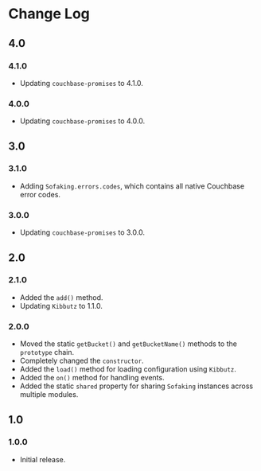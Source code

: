 # Change Log

## 4.0

### 4.1.0

  * Updating `couchbase-promises` to 4.1.0.

### 4.0.0

  * Updating `couchbase-promises` to 4.0.0.

## 3.0

### 3.1.0

  * Adding `Sofaking.errors.codes`, which contains all native Couchbase error codes.

### 3.0.0

  * Updating `couchbase-promises` to 3.0.0.

## 2.0

### 2.1.0

  * Added the `add()` method.
  * Updating `Kibbutz` to 1.1.0.

### 2.0.0

  * Moved the static `getBucket()` and `getBucketName()` methods to the `prototype` chain.
  * Completely changed the `constructor`.
  * Added the `load()` method for loading configuration using `Kibbutz`.
  * Added the `on()` method for handling events.
  * Added the static `shared` property for sharing `Sofaking` instances across multiple modules.

## 1.0

### 1.0.0
  * Initial release.
